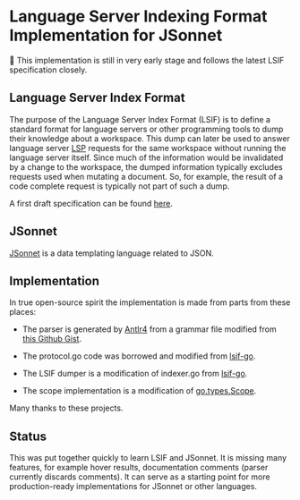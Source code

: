 # Language Server Indexing Format Implementation for JSonnet

🚨 This implementation is still in very early stage and follows the latest LSIF specification closely.

## Language Server Index Format

The purpose of the Language Server Index Format (LSIF) is to define a standard format for language servers or other programming tools to dump their knowledge about a workspace. This dump can later be used to answer language server [LSP](https://microsoft.github.io/language-server-protocol/) requests for the same workspace without running the language server itself. Since much of the information would be invalidated by a change to the workspace, the dumped information typically excludes requests used when mutating a document. So, for example, the result of a code complete request is typically not part of such a dump.

A first draft specification can be found [here](https://github.com/Microsoft/language-server-protocol/blob/master/indexFormat/specification.md).

## JSonnet

[JSonnet](https://jsonnet.org) is a data templating language related to JSON.

## Implementation

In true open-source spirit the implementation is made from parts from these places:
 
- The parser is generated by [Antlr4](https://www.antlr.org) from a grammar file modified from
 [this Github Gist](https://gist.github.com/ironchefpython/84380aa60871853dc86719dd598c35e4).
 
- The protocol.go code was borrowed and modified from [lsif-go](https://github.com/sourcegraph/lsif-go).

- The LSIF dumper is a modification of indexer.go  from [lsif-go](https://github.com/sourcegraph/lsif-go).

- The scope implementation is a modification of [go.types.Scope](https://golang.org/pkg/go/types/#Scope).

Many thanks to these projects.

## Status

This was put together quickly to learn LSIF and JSonnet. It is missing many features, for example
hover results, documentation comments (parser currently discards comments). It can serve as a starting point for 
more production-ready implementations for JSonnet or other languages.
